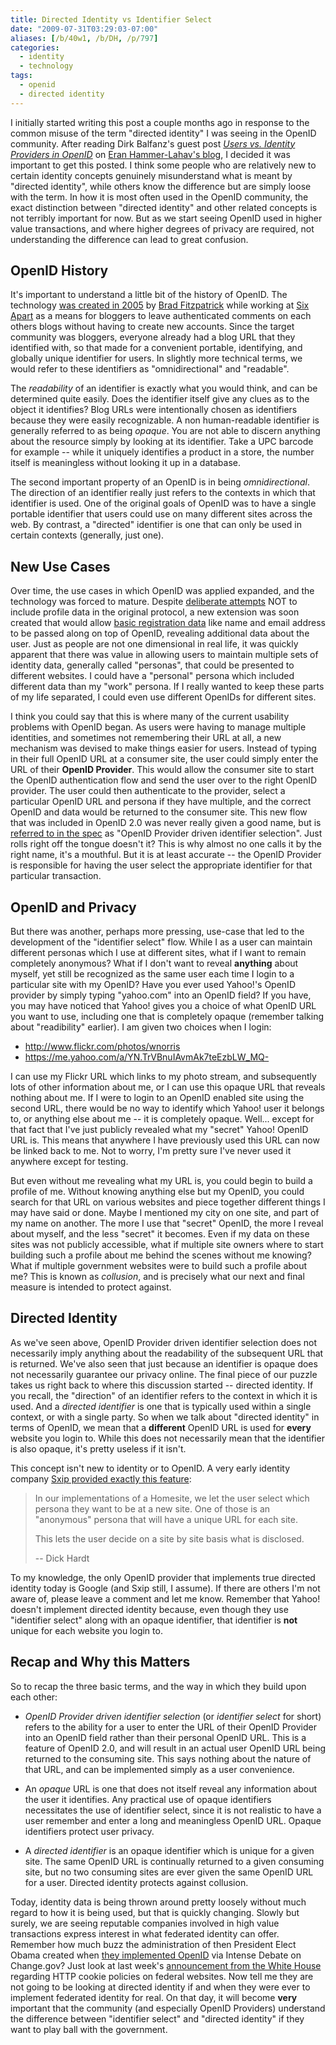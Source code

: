 ```yaml
---
title: Directed Identity vs Identifier Select
date: "2009-07-31T03:29:03-07:00"
aliases: [/b/40w1, /b/DH, /p/797]
categories:
  - identity
  - technology
tags:
  - openid
  - directed identity
---
```


I initially started writing this post a couple months ago in response to the common misuse of the term "directed
identity" I was seeing in the OpenID community. After reading Dirk Balfanz's guest post <cite>[Users vs. Identity
Providers in OpenID][]</cite> on [Eran Hammer-Lahav's blog][], I decided it was important to get this posted. I think
some people who are relatively new to certain identity concepts genuinely misunderstand what is meant by "directed
identity", while others know the difference but are simply loose with the term. In how it is most often used in the
OpenID community, the exact distinction between "directed identity" and other related concepts is not terribly important
for now. But as we start seeing OpenID used in higher value transactions, and where higher degrees of privacy are
required, not understanding the difference can lead to great confusion.

[Users vs. Identity Providers in OpenID]: http://www.hueniverse.com/hueniverse/2009/07/users-vs-identity-providers-in-openid.html
[Eran Hammer-Lahav's blog]: http://www.hueniverse.com/

## OpenID History

It's important to understand a little bit of the history of OpenID. The technology [was created in
2005][openid-sixapart] by [Brad Fitzpatrick][] while working at [Six Apart][] as a means for bloggers to leave
authenticated comments on each others blogs without having to create new accounts. Since the target community was
bloggers, everyone already had a blog URL that they identified with, so that made for a convenient portable,
identifying, and globally unique identifier for users. In slightly more technical terms, we would refer to these
identifiers as "omnidirectional" and "readable".

The _readability_ of an identifier is exactly what you would think, and can be determined quite easily. Does the
identifier itself give any clues as to the object it identifies? Blog URLs were intentionally chosen as identifiers
because they were easily recognizable. A non human-readable identifier is generally referred to as being _opaque_. You
are not able to discern anything about the resource simply by looking at its identifier. Take a UPC barcode for example
-- while it uniquely identifies a product in a store, the number itself is meaningless without looking it up in a
database.

The second important property of an OpenID is in being _omnidirectional_. The direction of an identifier really just
refers to the contexts in which that identifier is used. One of the original goals of OpenID was to have a single
portable identifier that users could use on many different sites across the web. By contrast, a "directed" identifier
is one that can only be used in certain contexts (generally, just one).

[openid-sixapart]: http://www.sixapart.com/labs/openid/
[Brad Fitzpatrick]: http://bradfitz.com/
[Six Apart]: http://www.sixapart.com/

## New Use Cases

Over time, the use cases in which OpenID was applied expanded, and the technology was forced to mature. Despite
[deliberate attempts][] NOT to include profile data in the original protocol, a new extension was soon created that
would allow [basic registration data][] like name and email address to be passed along on top of OpenID, revealing
additional data about the user. Just as people are not one dimensional in real life, it was quickly apparent that there
was value in allowing users to maintain multiple sets of identity data, generally called "personas", that could be
presented to different websites. I could have a "personal" persona which included different data than my "work"
persona. If I really wanted to keep these parts of my life separated, I could even use different OpenIDs for different
sites.

I think you could say that this is where many of the current usability problems with OpenID began. As users were having
to manage multiple identities, and sometimes not remembering their URL at all, a new mechanism was devised to make
things easier for users. Instead of typing in their full OpenID URL at a consumer site, the user could simply enter the
URL of their **OpenID Provider**. This would allow the consumer site to start the OpenID authentication flow and send
the user over to the right OpenID provider. The user could then authenticate to the provider, select a particular
OpenID URL and persona if they have multiple, and the correct OpenID and data would be returned to the consumer site.
This new flow that was included in OpenID 2.0 was never really given a good name, but is [referred to in the spec][] as
"OpenID Provider driven identifier selection". Just rolls right off the tongue doesn't it? This is why almost no one
calls it by the right name, it's a mouthful. But it is at least accurate -- the OpenID Provider is responsible for
having the user select the appropriate identifier for that particular transaction.

[deliberate attempts]: http://web.archive.org/web/20050716234818/http://openid.net/
[basic registration data]: http://openid.net/specs/openid-simple-registration-extension-1_0.html
[referred to in the spec]: http://openid.net/specs/openid-authentication-2_0.html#responding_to_authentication

## OpenID and Privacy

But there was another, perhaps more pressing, use-case that led to the development of the "identifier select" flow.
While I as a user can maintain different personas which I use at different sites, what if I want to remain completely
anonymous? What if I don't want to reveal **anything** about myself, yet still be recognized as the same user each time
I login to a particular site with my OpenID? Have you ever used Yahoo!'s OpenID provider by simply typing "yahoo.com"
into an OpenID field? If you have, you may have noticed that Yahoo! gives you a choice of what OpenID URL you want to
use, including one that is completely opaque (remember talking about "readibility" earlier). I am given two choices
when I login:

- <http://www.flickr.com/photos/wnorris>
- <https://me.yahoo.com/a/YN.TrVBnuIAvmAk7teEzbLW_MQ->

I can use my Flickr URL which links to my photo stream, and subsequently lots of other information about me, or I can
use this opaque URL that reveals nothing about me. If I were to login to an OpenID enabled site using the second URL,
there would be no way to identify which Yahoo! user it belongs to, or anything else about me -- it is completely opaque.
Well... except for that fact that I've just publicly revealed what my "secret" Yahoo! OpenID URL is. This means that
anywhere I have previously used this URL can now be linked back to me. Not to worry, I'm pretty sure I've never used it
anywhere except for testing.

But even without me revealing what my URL is, you could begin to build a profile of me. Without knowing anything else
but my OpenID, you could search for that URL on various websites and piece together different things I may have said or
done. Maybe I mentioned my city on one site, and part of my name on another. The more I use that "secret" OpenID, the
more I reveal about myself, and the less "secret" it becomes. Even if my data on these sites was not publicly
accessible, what if multiple site owners where to start building such a profile about me behind the scenes without me
knowing? What if multiple government websites were to build such a profile about me? This is known as _collusion_, and
is precisely what our next and final measure is intended to protect against.

## Directed Identity

As we've seen above, OpenID Provider driven identifier selection does not necessarily imply anything about the
readability of the subsequent URL that is returned. We've also seen that just because an identifier is opaque does not
necessarily guarantee our privacy online. The final piece of our puzzle takes us right back to where this discussion
started -- directed identity. If you recall, the "direction" of an identifier refers to the context in which it is
used. And a _directed identifier_ is one that is typically used within a single context, or with a single party. So
when we talk about "directed identity" in terms of OpenID, we mean that a **different** OpenID URL is used for **every**
website you login to. While this does not necessarily mean that the identifier is also opaque, it's pretty useless if
it isn't.

This concept isn't new to identity or to OpenID. A very early identity company [Sxip provided exactly this feature][]:

> In our implementations of a Homesite, we let the user select which persona they want to be at a new site. One of
> those is an "anonymous" persona that will have a unique URL for each site.
>
> This lets the user decide on a site by site basis what is disclosed.
>
> -- Dick Hardt

To my knowledge, the only OpenID provider that implements true directed identity today is Google (and Sxip still, I
assume). If there are others I'm not aware of, please leave a comment and let me know. Remember that Yahoo! doesn't
implement directed identity because, even though they use "identifier select" along with an opaque identifier, that
identifier is **not** unique for each website you login to.

[Sxip provided exactly this feature]: http://lists.danga.com/pipermail/yadis/2006-August/002778.html

## Recap and Why this Matters

So to recap the three basic terms, and the way in which they build upon each other:

- _OpenID Provider driven identifier selection_ (or _identifier select_ for short) refers to the ability for a user to
  enter the URL of their OpenID Provider into an OpenID field rather than their personal OpenID URL. This is a feature
  of OpenID 2.0, and will result in an actual user OpenID URL being returned to the consuming site. This says nothing
  about the nature of that URL, and can be implemented simply as a user convenience.

- An _opaque_ URL is one that does not itself reveal any information about the user it identifies. Any practical use
  of opaque identifiers necessitates the use of identifier select, since it is not realistic to have a user remember and
  enter a long and meaningless OpenID URL. Opaque identifiers protect user privacy.

- A _directed identifier_ is an opaque identifier which is unique for a given site. The same OpenID URL is
  continually returned to a given consuming site, but no two consuming sites are ever given the same OpenID URL for a
  user. Directed identity protects against collusion.

Today, identity data is being thrown around pretty loosely without much regard to how it is being used, but that is
quickly changing. Slowly but surely, we are seeing reputable companies involved in high value transactions express
interest in what federated identity can offer. Remember how much buzz the administration of then President Elect Obama
created when [they implemented OpenID][] via Intense Debate on Change.gov? Just look at last week's [announcement from
the White House][] regarding HTTP cookie policies on federal websites. Now tell me they are not going to be looking at
directed identity if and when they were ever to implement federated identity for real. On that day, it will become
**very** important that the community (and especially OpenID Providers) understand the difference between "identifier
select" and "directed identity" if they want to play ball with the government.

[they implemented OpenID]: http://www.readwriteweb.com/archives/barack_obamas_changegov_adds_o.php
[announcement from the White House]: http://www.whitehouse.gov/blog/Federal-Websites-Cookie-Policy/

